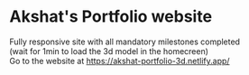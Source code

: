 # Akshat's Portfolio website

Fully responsive site with all mandatory milestones completed
<br/>
(wait for 1min to load the 3d model in the homecreen)
<br/>
Go to the website at https://akshat-portfolio-3d.netlify.app/
